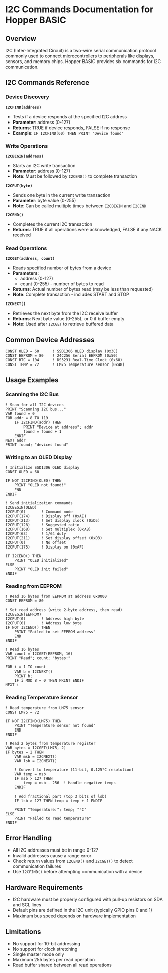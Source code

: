 # I2C Commands Documentation for Hopper BASIC

## Overview
I2C (Inter-Integrated Circuit) is a two-wire serial communication protocol commonly used to connect microcontrollers to peripherals like displays, sensors, and memory chips. Hopper BASIC provides six commands for I2C communication.

## I2C Commands Reference

### Device Discovery
**`I2CFIND(address)`**
- Tests if a device responds at the specified I2C address
- **Parameter**: address (0-127)
- **Returns**: TRUE if device responds, FALSE if no response
- **Example**: `IF I2CFIND(60) THEN PRINT "Device found"`

### Write Operations
**`I2CBEGIN(address)`**
- Starts an I2C write transaction
- **Parameter**: address (0-127)
- **Note**: Must be followed by `I2CEND()` to complete transaction

**`I2CPUT(byte)`**
- Sends one byte in the current write transaction
- **Parameter**: byte value (0-255)
- **Note**: Can be called multiple times between `I2CBEGIN` and `I2CEND`

**`I2CEND()`**
- Completes the current I2C transaction
- **Returns**: TRUE if all operations were acknowledged, FALSE if any NACK received

### Read Operations
**`I2CGET(address, count)`**
- Reads specified number of bytes from a device
- **Parameters**: 
  - address (0-127)
  - count (0-255) - number of bytes to read
- **Returns**: Actual number of bytes read (may be less than requested)
- **Note**: Complete transaction - includes START and STOP

**`I2CNEXT()`**
- Retrieves the next byte from the I2C receive buffer
- **Returns**: Next byte value (0-255), or 0 if buffer empty
- **Note**: Used after `I2CGET` to retrieve buffered data

## Common Device Addresses
```basic
CONST OLED = 60      ! SSD1306 OLED display (0x3C)
CONST EEPROM = 80    ! 24C256 Serial EEPROM (0x50)
CONST RTC = 104      ! DS3231 Real-Time Clock (0x68)
CONST TEMP = 72      ! LM75 Temperature sensor (0x48)
```

## Usage Examples

### Scanning the I2C Bus
```basic
! Scan for all I2C devices
PRINT "Scanning I2C bus..."
VAR found = 0
FOR addr = 8 TO 119
    IF I2CFIND(addr) THEN
        PRINT "Device at address"; addr
        found = found + 1
    ENDIF
NEXT addr
PRINT found; "devices found"
```

### Writing to an OLED Display
```basic
! Initialize SSD1306 OLED display
CONST OLED = 60

IF NOT I2CFIND(OLED) THEN
    PRINT "OLED not found!"
    END
ENDIF

! Send initialization commands
I2CBEGIN(OLED)
I2CPUT(0)       ! Command mode
I2CPUT(174)     ! Display off (0xAE)
I2CPUT(213)     ! Set display clock (0xD5)
I2CPUT(128)     ! Suggested ratio
I2CPUT(168)     ! Set multiplex (0xA8)
I2CPUT(63)      ! 1/64 duty
I2CPUT(211)     ! Set display offset (0xD3)
I2CPUT(0)       ! No offset
I2CPUT(175)     ! Display on (0xAF)

IF I2CEND() THEN
    PRINT "OLED initialized"
ELSE
    PRINT "OLED init failed"
ENDIF
```

### Reading from EEPROM
```basic
! Read 16 bytes from EEPROM at address 0x0000
CONST EEPROM = 80

! Set read address (write 2-byte address, then read)
I2CBEGIN(EEPROM)
I2CPUT(0)       ! Address high byte
I2CPUT(0)       ! Address low byte
IF NOT I2CEND() THEN
    PRINT "Failed to set EEPROM address"
    END
ENDIF

! Read 16 bytes
VAR count = I2CGET(EEPROM, 16)
PRINT "Read"; count; "bytes:"

FOR i = 1 TO count
    VAR b = I2CNEXT()
    PRINT b;
    IF i MOD 8 = 0 THEN PRINT ENDIF
NEXT i
```

### Reading Temperature Sensor
```basic
! Read temperature from LM75 sensor
CONST LM75 = 72

IF NOT I2CFIND(LM75) THEN
    PRINT "Temperature sensor not found"
    END
ENDIF

! Read 2 bytes from temperature register
VAR bytes = I2CGET(LM75, 2)
IF bytes = 2 THEN
    VAR msb = I2CNEXT()
    VAR lsb = I2CNEXT()
    
    ! Convert to temperature (11-bit, 0.125°C resolution)
    VAR temp = msb
    IF msb > 127 THEN
        temp = msb - 256  ! Handle negative temps
    ENDIF
    
    ! Add fractional part (top 3 bits of lsb)
    IF lsb > 127 THEN temp = temp + 1 ENDIF
    
    PRINT "Temperature:"; temp; "°C"
ELSE
    PRINT "Failed to read temperature"
ENDIF
```

## Error Handling
- All I2C addresses must be in range 0-127
- Invalid addresses cause a range error
- Check return values from `I2CEND()` and `I2CGET()` to detect communication failures
- Use `I2CFIND()` before attempting communication with a device

## Hardware Requirements
- I2C hardware must be properly configured with pull-up resistors on SDA and SCL lines
- Default pins are defined in the I2C unit (typically GPIO pins 0 and 1)
- Maximum bus speed depends on hardware implementation

## Limitations
- No support for 10-bit addressing
- No support for clock stretching
- Single master mode only
- Maximum 255 bytes per read operation
- Read buffer shared between all read operations
